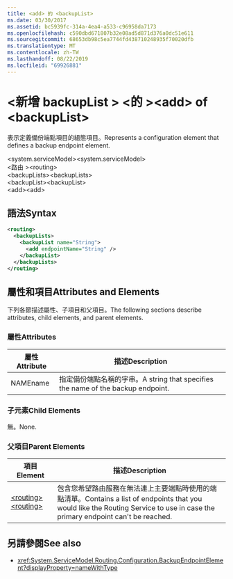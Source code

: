 ```yaml
---
title: <add> 的 <backupList>
ms.date: 03/30/2017
ms.assetid: bc5939fc-314a-4ea4-a533-c96958da7173
ms.openlocfilehash: c590dbd671807b32e08ad5d871d376a0dc51e611
ms.sourcegitcommit: 68653db98c5ea7744fd438710248935f70020dfb
ms.translationtype: MT
ms.contentlocale: zh-TW
ms.lasthandoff: 08/22/2019
ms.locfileid: "69926881"
---
```

# <a name="add-of-backuplist"></a><span data-ttu-id="a16d5-102">\<新增 backupList > \<的 ></span><span class="sxs-lookup"><span data-stu-id="a16d5-102">\<add> of \<backupList></span></span>
<span data-ttu-id="a16d5-103">表示定義備份端點項目的組態項目。</span><span class="sxs-lookup"><span data-stu-id="a16d5-103">Represents a configuration element that defines a backup endpoint element.</span></span>  
  
 <span data-ttu-id="a16d5-104">\<system.serviceModel></span><span class="sxs-lookup"><span data-stu-id="a16d5-104">\<system.serviceModel></span></span>  
<span data-ttu-id="a16d5-105">\<路由 ></span><span class="sxs-lookup"><span data-stu-id="a16d5-105">\<routing></span></span>  
<span data-ttu-id="a16d5-106">\<backupLists></span><span class="sxs-lookup"><span data-stu-id="a16d5-106">\<backupLists></span></span>  
<span data-ttu-id="a16d5-107">\<backupList></span><span class="sxs-lookup"><span data-stu-id="a16d5-107">\<backupList></span></span>  
<span data-ttu-id="a16d5-108">\<add></span><span class="sxs-lookup"><span data-stu-id="a16d5-108">\<add></span></span>  
  
## <a name="syntax"></a><span data-ttu-id="a16d5-109">語法</span><span class="sxs-lookup"><span data-stu-id="a16d5-109">Syntax</span></span>  
  
```xml  
<routing>
  <backupLists>
    <backupList name="String">
      <add endpointName="String" />
    </backupList>
  </backupLists>
</routing>
```  
  
## <a name="attributes-and-elements"></a><span data-ttu-id="a16d5-110">屬性和項目</span><span class="sxs-lookup"><span data-stu-id="a16d5-110">Attributes and Elements</span></span>  
 <span data-ttu-id="a16d5-111">下列各節描述屬性、子項目和父項目。</span><span class="sxs-lookup"><span data-stu-id="a16d5-111">The following sections describe attributes, child elements, and parent elements.</span></span>  
  
### <a name="attributes"></a><span data-ttu-id="a16d5-112">屬性</span><span class="sxs-lookup"><span data-stu-id="a16d5-112">Attributes</span></span>  
  
|<span data-ttu-id="a16d5-113">屬性</span><span class="sxs-lookup"><span data-stu-id="a16d5-113">Attribute</span></span>|<span data-ttu-id="a16d5-114">描述</span><span class="sxs-lookup"><span data-stu-id="a16d5-114">Description</span></span>|  
|---------------|-----------------|  
|<span data-ttu-id="a16d5-115">NAME</span><span class="sxs-lookup"><span data-stu-id="a16d5-115">name</span></span>|<span data-ttu-id="a16d5-116">指定備份端點名稱的字串。</span><span class="sxs-lookup"><span data-stu-id="a16d5-116">A string that specifies the name of the backup endpoint.</span></span>|  
  
### <a name="child-elements"></a><span data-ttu-id="a16d5-117">子元素</span><span class="sxs-lookup"><span data-stu-id="a16d5-117">Child Elements</span></span>  
 <span data-ttu-id="a16d5-118">無。</span><span class="sxs-lookup"><span data-stu-id="a16d5-118">None.</span></span>  
  
### <a name="parent-elements"></a><span data-ttu-id="a16d5-119">父項目</span><span class="sxs-lookup"><span data-stu-id="a16d5-119">Parent Elements</span></span>  
  
|<span data-ttu-id="a16d5-120">項目</span><span class="sxs-lookup"><span data-stu-id="a16d5-120">Element</span></span>|<span data-ttu-id="a16d5-121">描述</span><span class="sxs-lookup"><span data-stu-id="a16d5-121">Description</span></span>|  
|-------------|-----------------|  
|[<span data-ttu-id="a16d5-122">\<routing></span><span class="sxs-lookup"><span data-stu-id="a16d5-122">\<routing></span></span>](routing.md)|<span data-ttu-id="a16d5-123">包含您希望路由服務在無法連上主要端點時使用的端點清單。</span><span class="sxs-lookup"><span data-stu-id="a16d5-123">Contains a list of endpoints that you would like the Routing Service to use in case the primary endpoint can't be reached.</span></span>|  
  
## <a name="see-also"></a><span data-ttu-id="a16d5-124">另請參閱</span><span class="sxs-lookup"><span data-stu-id="a16d5-124">See also</span></span>

- <xref:System.ServiceModel.Routing.Configuration.BackupEndpointElement?displayProperty=nameWithType>

